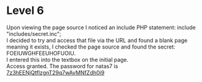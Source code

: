 # Level 6
Upon viewing the page source I noticed an include PHP statement: include "includes/secret.inc";  
I decided to try and access that file via the URL and found a blank page meaning it exists, I checked the page source and found the secret: FOEIUWGHFEEUHOFUOIU.  
I entered this into the textbox on the initial page.  
Access granted. The password for natas7 is <ins>7z3hEENjQtflzgnT29q7wAvMNfZdh0i9</ins> 